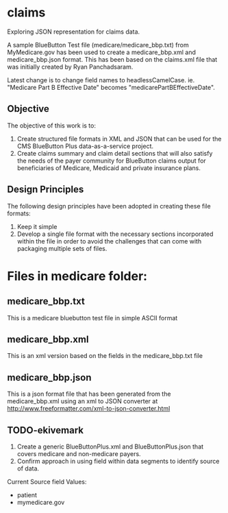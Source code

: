 claims
======

Exploring JSON representation for claims data.

A sample BlueButton Test file (medicare/medicare_bbp.txt) from MyMedicare.gov has been used to create a medicare_bbp.xml and medicare_bbp.json format.
This has been based on the claims.xml file that was initially created by Ryan Panchadsaram. 

Latest change is to change field names to headlessCamelCase. ie. "Medicare Part B Effective Date" becomes "medicarePartBEffectiveDate".


Objective 
---------

The objective of this work is to:

1. Create structured file formats in XML and JSON that can be used for the CMS BlueButton Plus data-as-a-service project.
2. Create claims summary and claim detail sections that will also satisfy the needs of the payer community for BlueButton 
claims output for beneficiaries of Medicare, Medicaid and private insurance plans.

Design Principles
-----------------

The following design principles have been adopted in creating these file formats:

1. Keep it simple
2. Develop a single file format with the necessary sections incorporated within the file 
in order to avoid the challenges that can come with packaging multiple sets of files.


# Files in medicare folder:

## medicare_bbp.txt

This is a medicare bluebutton test file in simple ASCII format

## medicare_bbp.xml

This is an xml version based on the fields in the medicare_bbp.txt file 

## medicare_bbp.json

This is a json format file that has been generated from the medicare_bbp.xml using an xml to JSON converter at
http://www.freeformatter.com/xml-to-json-converter.html


TODO-ekivemark
--------------

1. Create a generic BlueButtonPlus.xml and BlueButtonPlus.json that covers medicare and non-medicare payers.
2. Confirm approach in using <source></source>field within data segments to identify source of data.
 
Current Source field Values:

+ patient
+ mymedicare.gov

